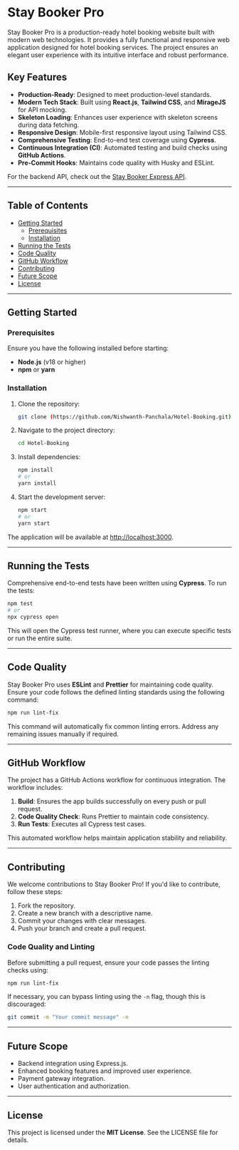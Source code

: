 # Stay Booker Pro

Stay Booker Pro is a production-ready hotel booking website built with modern web technologies. It provides a fully functional and responsive web application designed for hotel booking services. The project ensures an elegant user experience with its intuitive interface and robust performance.

## Key Features

- **Production-Ready**: Designed to meet production-level standards.
- **Modern Tech Stack**: Built using **React.js**, **Tailwind CSS**, and **MirageJS** for API mocking.
- **Skeleton Loading**: Enhances user experience with skeleton screens during data fetching.
- **Responsive Design**: Mobile-first responsive layout using Tailwind CSS.
- **Comprehensive Testing**: End-to-end test coverage using **Cypress**.
- **Continuous Integration (CI)**: Automated testing and build checks using **GitHub Actions**.
- **Pre-Commit Hooks**: Maintains code quality with Husky and ESLint.

For the backend API, check out the [Stay Booker Express API](https://github.com/Nishwanth-Panchala/Hotel-Booking.git).

---

## Table of Contents
- [Getting Started](#getting-started)
  - [Prerequisites](#prerequisites)
  - [Installation](#installation)
- [Running the Tests](#running-the-tests)
- [Code Quality](#code-quality)
- [GitHub Workflow](#github-workflow)
- [Contributing](#contributing)
- [Future Scope](#future-scope)
- [License](#license)

---

## Getting Started

### Prerequisites
Ensure you have the following installed before starting:

- **Node.js** (v18 or higher)
- **npm** or **yarn**

### Installation

1. Clone the repository:
    ```bash
    git clone (https://github.com/Nishwanth-Panchala/Hotel-Booking.git)
    ```

2. Navigate to the project directory:
    ```bash
    cd Hotel-Booking
    ```

3. Install dependencies:
    ```bash
    npm install
    # or
    yarn install
    ```

4. Start the development server:
    ```bash
    npm start
    # or
    yarn start
    ```

The application will be available at [http://localhost:3000](http://localhost:3000).

---

## Running the Tests

Comprehensive end-to-end tests have been written using **Cypress**. To run the tests:

```bash
npm test
# or
npx cypress open
```

This will open the Cypress test runner, where you can execute specific tests or run the entire suite.

---

## Code Quality

Stay Booker Pro uses **ESLint** and **Prettier** for maintaining code quality. Ensure your code follows the defined linting standards using the following command:

```bash
npm run lint-fix
```

This command will automatically fix common linting errors. Address any remaining issues manually if required.

---

## GitHub Workflow

The project has a GitHub Actions workflow for continuous integration. The workflow includes:

1. **Build**: Ensures the app builds successfully on every push or pull request.
2. **Code Quality Check**: Runs Prettier to maintain code consistency.
3. **Run Tests**: Executes all Cypress test cases.

This automated workflow helps maintain application stability and reliability.

---

## Contributing

We welcome contributions to Stay Booker Pro! If you'd like to contribute, follow these steps:

1. Fork the repository.
2. Create a new branch with a descriptive name.
3. Commit your changes with clear messages.
4. Push your branch and create a pull request.

### Code Quality and Linting
Before submitting a pull request, ensure your code passes the linting checks using:

```bash
npm run lint-fix
```

If necessary, you can bypass linting using the `-n` flag, though this is discouraged:

```bash
git commit -m "Your commit message" -n
```

---

## Future Scope

- Backend integration using Express.js.
- Enhanced booking features and improved user experience.
- Payment gateway integration.
- User authentication and authorization.

---

## License

This project is licensed under the **MIT License**. See the LICENSE file for details.

